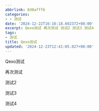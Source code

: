 ```yaml
---
abbrlink: 8d8afff6
categories:
- - 测试
date: '2024-12-22T16:16:18.602372+08:00'
excerpt: Qexo测试 再次测试 测试2 测试3 测试4 
tags:
- 测试
title: Qexo测试
updated: '2024-12-23T12:41:05.027+08:00'
---
```

Qexo测试

再次测试

测试2

测试3

测试4
